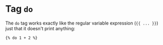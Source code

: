 Tag `do`
========

<!-- {% raw %} -->

The `do` tag works exactly like the regular variable expression (`{{ ... }}`) just that it doesn't print anything:

```twig
{% do 1 + 2 %}
```

<!-- {% endraw %} -->